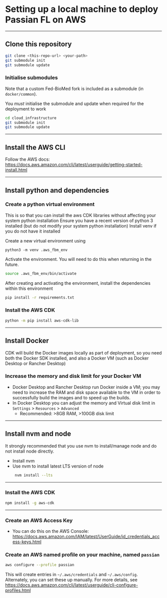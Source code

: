# Setting up a local machine to deploy Passian FL on AWS

---

## Clone this repository
```bash
git clone <this-repo-url> <your-path>
git submodule init
git submodule update
```

### Initialise submodules

Note that a custom Fed-BioMed fork is included as a submodule (in `docker/common`).

You *must* initialise the submodule and update when required for the deployment to work  
 ```bash
 cd cloud_infrastructure
 git submodule init
 git submodule update
 ```

---

## Install the AWS CLI

Follow the AWS docs: https://docs.aws.amazon.com/cli/latest/userguide/getting-started-install.html

---

## Install python and dependencies

### Create a python virtual environment
 
This is so that you can install the aws CDK libraries without affecting your system python installation 
Ensure you have a recent version of python 3 installed (but do not modify your system python installation)
Install venv if you do not have it installed

Create a new virtual environment using
```
python3 -m venv .aws_fbm_env
```

Activate the environment. You will need to do this when returning in the future.
```bash
source .aws_fbm_env/bin/activate
```

After creating and activating the environment, install the dependencies within this environment
```bash
pip install -r requirements.txt
```
   
### Install the AWS CDK
```bash
python -m pip install aws-cdk-lib
```

---
## Install Docker
CDK will build the Docker images locally as part of deployment, so you need both the Docker SDK installed, and also a Docker VM (such as Docker Desktop or Rancher Desktop)

### Increase the memory and disk limit for your Docker VM
- Docker Desktop and Rancher Desktop run Docker inside a VM; you may need to increase the RAM and disk space available to the VM in order to successfully build the images and to speed up the builds.
- In Docker Desktop you can adjust the memory and Virtual disk limit in `Settings` > `Resources` > `Advanced`
  - Recommended: >8GB RAM, >100GB disk limit

---

## Install nvm and node
It strongly recommended that you use nvm to install/manage node and do not install node directly.
- Install nvm
- Use nvm to install latest LTS version of node
   ```bash
    nvm install --lts
   ```

---
### Install the AWS CDK

```bash
npm install -g aws-cdk
```

---

### Create an AWS Access Key
- You can do this on the AWS Console: https://docs.aws.amazon.com/IAM/latest/UserGuide/id_credentials_access-keys.html

### Create an AWS named profile on your machine, named `passian`
```bash
aws configure --profile passian 
```
This will create entries in `~/.aws/credentials` and `~/.aws/config`. Alternately, you can set 
these up manually. For more details, see https://docs.aws.amazon.com/cli/latest/userguide/cli-configure-profiles.html


